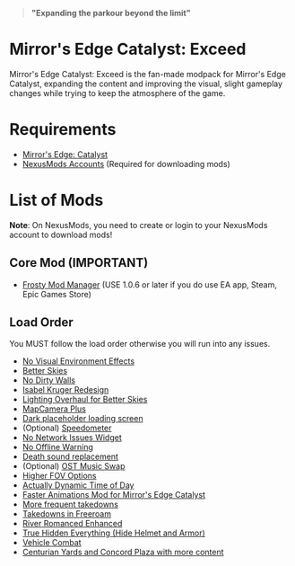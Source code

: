 > **"Expanding the parkour beyond the limit"**

# Mirror's Edge Catalyst: Exceed
Mirror's Edge Catalyst: Exceed is the fan-made modpack for Mirror's Edge Catalyst, expanding the content and improving the visual, slight gameplay changes while trying to keep the atmosphere of the game.

# Requirements
* [Mirror's Edge: Catalyst](https://www.ea.com/games/mirrors-edge/mirrors-edge-catalyst)
* [NexusMods Accounts](https://www.nexusmods.com) (Required for downloading mods)

# List of Mods
**Note**: On NexusMods, you need to create or login to your NexusMods account to download mods!

## Core Mod (IMPORTANT)
* [Frosty Mod Manager](https://frostytoolsuite.com/downloads.html) (USE 1.0.6 or later if you do use EA app, Steam, Epic Games Store)

## Load Order
You MUST follow the load order otherwise you will run into any issues.

* [No Visual Environment Effects](https://www.nexusmods.com/mirrorsedgecatalyst/mods/73)
* [Better Skies](https://www.nexusmods.com/mirrorsedgecatalyst/mods/39)
* [No Dirty Walls](https://www.nexusmods.com/mirrorsedgecatalyst/mods/54)
* [Isabel Kruger Redesign](https://www.nexusmods.com/mirrorsedgecatalyst/mods/135)
* [Lighting Overhaul for Better Skies](https://www.nexusmods.com/mirrorsedgecatalyst/mods/77)
* [MapCamera Plus](https://www.nexusmods.com/mirrorsedgecatalyst/mods/30)
* [Dark placeholder loading screen](https://www.nexusmods.com/mirrorsedgecatalyst/mods/140)
* (Optional) [Speedometer](https://www.nexusmods.com/mirrorsedgecatalyst/mods/152)
* [No Network Issues Widget](https://www.nexusmods.com/mirrorsedgecatalyst/mods/171)
* [No Offline Warning](https://www.nexusmods.com/mirrorsedgecatalyst/mods/174)
* [Death sound replacement](https://www.nexusmods.com/mirrorsedgecatalyst/mods/134)
* (Optional) [OST Music Swap](https://www.nexusmods.com/mirrorsedgecatalyst/mods/213)
* [Higher FOV Options](https://www.nexusmods.com/mirrorsedgecatalyst/mods/2)
* [Actually Dynamic Time of Day](https://www.nexusmods.com/mirrorsedgecatalyst/mods/91)
* [Faster Animations Mod for Mirror's Edge Catalyst](https://www.nexusmods.com/mirrorsedgecatalyst/mods/121)
* [More frequent takedowns](https://www.nexusmods.com/mirrorsedgecatalyst/mods/34)
* [Takedowns in Freeroam](https://www.nexusmods.com/mirrorsedgecatalyst/mods/44)
* [River Romanced Enhanced](https://www.nexusmods.com/cyberpunk2077/mods/4870)
* [True Hidden Everything (Hide Helmet and Armor)](https://www.nexusmods.com/cyberpunk2077/mods/2206)
* [Vehicle Combat](https://www.nexusmods.com/cyberpunk2077/mods/3815)
* [Centurian Yards and Concord Plaza with more content](https://www.nexusmods.com/mirrorsedgecatalyst/mods/205)